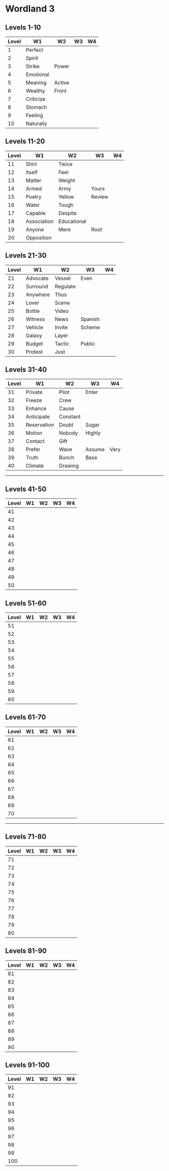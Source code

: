 # Wordland 3

## Levels 1-10

| Level |  W1  |  W2  |  W3  |  W4  |
| ----- | ---- | ---- | ---- | ---- |
| 1 | Perfect |  |  |  |
| 2 | Spirit |  |  |  |
| 3 | Strike | Power |  |  |
| 4 | Emotional |  |  |  |
| 5 | Meaning | Active |  |  |
| 6 | Wealthy | Front |  |  |
| 7 | Criticize |  |  |  |
| 8 | Stomach |  |  |  |
| 9 | Feeling |  |  |  |
| 10 | Naturally |  |  |  |

## Levels 11-20

| Level |  W1  |  W2  |  W3  |  W4  |
| ----- | ---- | ---- | ---- | ---- |
| 11 | Shirt | Twice |  |  |
| 12 | Itself | Feel |  |  |
| 13 | Matter | Weight |  |  |
| 14 | Armed | Army | Yours |  |
| 15 | Poetry | Yellow | Review |  |
| 16 | Water | Tough |  |  |
| 17 | Capable | Despite |  |  |
| 18 | Association | Educational |  |  |
| 19 | Anyone | Mere | Root |  |
| 20 | Opposition |  |  |  |


## Levels 21-30

| Level |  W1  |  W2  |  W3  |  W4  |
| ----- | ---- | ---- | ---- | ---- |
| 21 | Advocate | Vessel | Even |  |
| 22 | Surround | Regulate |  |  |
| 23 | Anywhere | Thus |  |  |
| 24 | Lover | Scene |  |  |
| 25 | Bottle | Video |  |  |
| 26 | Witness | News | Spanish |  |
| 27 | Vehicle | Invite | Scheme |  |
| 28 | Galaxy | Layer |  |  |
| 29 | Budget | Tactic | Public |  |
| 30 | Protest | Just |  |  |

## Levels 31-40

| Level |  W1  |  W2  |  W3  |  W4  |
| ----- | ---- | ---- | ---- | ---- |
| 31 | Private | Pilot | Enter |  |
| 32 | Freeze | Crew |  |  |
| 33 | Enhance | Cause |  |  |
| 34 | Anticipate | Constant |  |  |
| 35 | Reservation | Doubt | Sugar |  |
| 36 | Motion | Nobody | Highly |  |
| 37 | Contact | Gift |  |  |
| 38 | Prefer | Wave | Assume | Vary |
| 39 | Truth | Bunch | Base |  |
| 40 | Climate | Drawing |  |  |

___

## Levels 41-50

| Level |  W1  |  W2  |  W3  |  W4  |
| ----- | ---- | ---- | ---- | ---- |
| 41 |  |  |  |  |
| 42 |  |  |  |  |
| 43 |  |  |  |  |
| 44 |  |  |  |  |
| 45 |  |  |  |  |
| 46 |  |  |  |  |
| 47 |  |  |  |  |
| 48 |  |  |  |  |
| 49 |  |  |  |  |
| 50 |  |  |  |  |


## Levels 51-60

| Level |  W1  |  W2  |  W3  |  W4  |
| ----- | ---- | ---- | ---- | ---- |
| 51 |  |  |  |  |
| 52 |  |  |  |  |
| 53 |  |  |  |  |
| 54 |  |  |  |  |
| 55 |  |  |  |  |
| 56 |  |  |  |  |
| 57 |  |  |  |  |
| 58 |  |  |  |  |
| 59 |  |  |  |  |
| 60 |  |  |  |  |


## Levels 61-70

| Level |  W1  |  W2  |  W3  |  W4  |
| ----- | ---- | ---- | ---- | ---- |
| 61 |  |  |  |  |
| 62 |  |  |  |  |
| 63 |  |  |  |  |
| 64 |  |  |  |  |
| 65 |  |  |  |  |
| 66 |  |  |  |  |
| 67 |  |  |  |  |
| 68 |  |  |  |  |
| 69 |  |  |  |  |
| 70 |  |  |  |  |

___

## Levels 71-80

| Level |  W1  |  W2  |  W3  |  W4  |
| ----- | ---- | ---- | ---- | ---- |
| 71 |  |  |  |  |
| 72 |  |  |  |  |
| 73 |  |  |  |  |
| 74 |  |  |  |  |
| 75 |  |  |  |  |
| 76 |  |  |  |  |
| 77 |  |  |  |  |
| 78 |  |  |  |  |
| 79 |  |  |  |  |
| 80 |  |  |  |  |


## Levels 81-90

| Level |  W1  |  W2  |  W3  |  W4  |
| ----- | ---- | ---- | ---- | ---- |
| 81 |  |  |  |  |
| 82 |  |  |  |  |
| 83 |  |  |  |  |
| 84 |  |  |  |  |
| 85 |  |  |  |  |
| 86 |  |  |  |  |
| 87 |  |  |  |  |
| 88 |  |  |  |  |
| 89 |  |  |  |  |
| 90 |  |  |  |  |



## Levels 91-100

| Level |  W1  |  W2  |  W3  |  W4  |
| ----- | ---- | ---- | ---- | ---- |
| 91 |  |  |  |  |
| 92 |  |  |  |  |
| 93 |  |  |  |  |
| 94 |  |  |  |  |
| 95 |  |  |  |  |
| 96 |  |  |  |  |
| 97 |  |  |  |  |
| 98 |  |  |  |  |
| 99 |  |  |  |  |
| 100 |  |  |  |  |